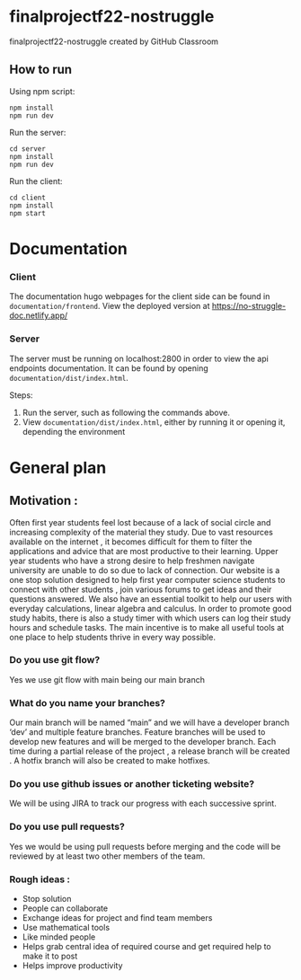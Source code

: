 # finalprojectf22-nostruggle
finalprojectf22-nostruggle created by GitHub Classroom

## How to run
Using npm script:
```
npm install
npm run dev
```
Run the server:
```
cd server
npm install
npm run dev
```
Run the client:
```
cd client
npm install
npm start
```

# Documentation
### Client
The documentation hugo webpages for the client side can be found in `documentation/frontend`.
View the deployed version at https://no-struggle-doc.netlify.app/

### Server
The server must be running on localhost:2800 in order to view the api endpoints documentation.
It can be found by opening `documentation/dist/index.html`.

Steps:
1. Run the server, such as following the commands above.
2. View `documentation/dist/index.html`, either by running it or opening it, depending the environment


# General plan
## Motivation :
Often first year students feel lost because of a lack of social circle and increasing   complexity of the material they study. Due to vast resources available on the internet , it becomes difficult for them to filter the applications and advice that are most productive to their learning. Upper year students who have a strong desire to help freshmen navigate university are unable to do so due to lack of connection. Our website is a one stop solution designed to help first year computer science students to connect with other students , join various forums to get ideas and their questions answered. We also have an essential toolkit to help our users with everyday calculations, linear algebra and calculus. In order to promote good study habits, there is also a study timer with which users can log their study hours and schedule tasks. The main incentive is to make all useful tools at one place to help students thrive in every way possible.

### Do you use git flow? 
Yes  we use git flow with main being our main branch

### What do you name your branches?
Our main branch will be named “main” and we will have a developer branch ‘dev’ and multiple feature branches.
Feature branches will be used to develop new features and will be merged to the developer branch. Each time during a partial release of the project , a release branch will be created . A hotfix branch will also be created to make hotfixes.

 ### Do you use github issues or another ticketing website?
We will be using JIRA to track our progress with each successive sprint.

 ### Do you use pull requests?
Yes we would be using pull requests before merging and the code will be reviewed by at least two other members of the team.


### Rough ideas :
- Stop solution 
- People can collaborate 
- Exchange ideas for project and find team members
- Use mathematical tools
- Like minded people 
- Helps grab central idea of required course and get required help to make it to post 
- Helps improve productivity 


